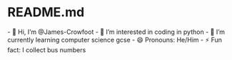 <h1>README.md</h1>
- 👋 Hi, I’m @James-Crowfoot
- 👀 I’m interested in coding in python
- 🌱 I’m currently learning computer science gcse
- 😄 Pronouns: He/Him
- ⚡ Fun fact: I collect bus numbers

<!---
James-Crowfoot/James-Crowfoot is a ✨ special ✨ repository because its `README.md` (this file) appears on your GitHub profile.
You can click the Preview link to take a look at your changes.
--->

